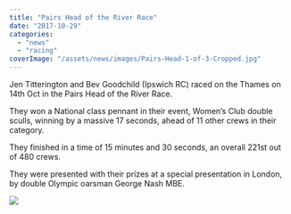 ```yaml
---
title: "Pairs Head of the River Race"
date: "2017-10-29"
categories: 
  - "news"
  - "racing"
coverImage: "/assets/news/images/Pairs-Head-1-of-3-Cropped.jpg"
---
```


Jen Titterington and Bev Goodchild (Ipswich RC) raced on the Thames on 14th Oct in the Pairs Head of the River Race.

They won a National class pennant in their event, Women’s Club double sculls, winning by a massive 17 seconds, ahead of 11 other crews in their category.

They finished in a time of 15 minutes and 30 seconds, an overall 221st out of 480 crews.

They were presented with their prizes at a special presentation in London, by double Olympic oarsman George Nash MBE.

[![](/assets/news/images/Pairs-Head-1-of-3-1-1024x774.jpg)](http://sudburyrowingclub.org.uk/wp-content/uploads/2017/10/Pairs-Head-1-of-3-1.jpg)
